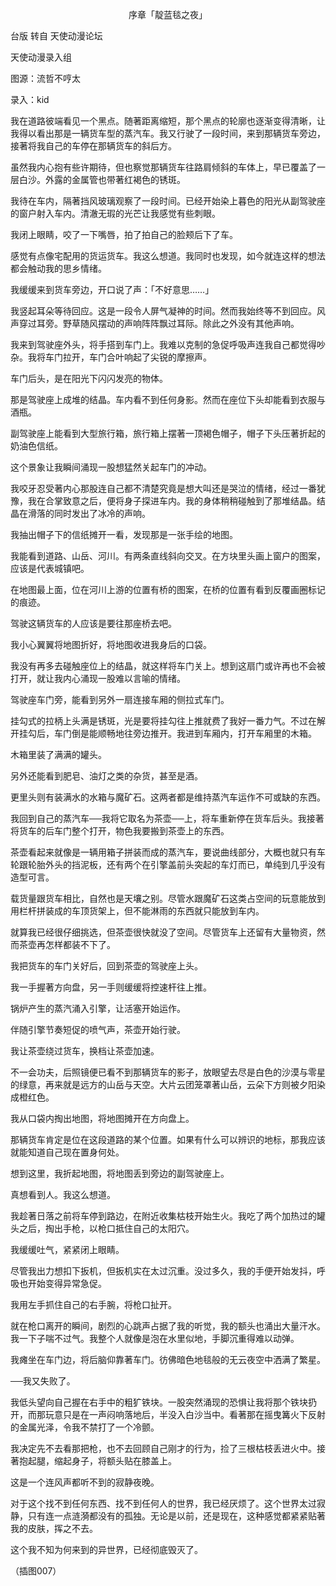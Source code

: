 <p align="center">序章「靛蓝毯之夜」</p>

台版 转自 天使动漫论坛

天使动漫录入组

图源：流哲不哼太

录入：kid

我在道路彼端看见一个黑点。随著距离缩短，那个黑点的轮廓也逐渐变得清晰，让我得以看出那是一辆货车型的蒸汽车。我又行驶了一段时间，来到那辆货车旁边，接著将我自己的车停在那辆货车的斜后方。

虽然我内心抱有些许期待，但也察觉那辆货车往路肩倾斜的车体上，早已覆盖了一层白沙。外露的金属管也带著红褐色的锈斑。

我待在车内，隔著挡风玻璃观察了一段时间。已经开始染上暮色的阳光从副驾驶座的窗户射入车内。清澈无瑕的光芒让我感觉有些刺眼。

我闭上眼睛，咬了一下嘴唇，拍了拍自己的脸颊后下了车。

感觉有点像宅配用的货运货车。我这么想道。我同时也发现，如今就连这样的想法都会触动我的思乡情绪。

我缓缓来到货车旁边，开口说了声：「不好意思……」

我竖起耳朵等待回应。这是一段令人屏气凝神的时间。然而我始终等不到回应。风声穿过耳旁。野草随风摆动的声响阵阵飘过耳际。除此之外没有其他声响。

我来到驾驶座外头，将手搭到车门上。我难以克制的急促呼吸声连我自己都觉得吵杂。我将车门拉开，车门合叶响起了尖锐的摩擦声。

车门后头，是在阳光下闪闪发亮的物体。

那是驾驶座上成堆的结晶。车内看不到任何身影。然而在座位下头却能看到衣服与酒瓶。

副驾驶座上能看到大型旅行箱，旅行箱上摆著一顶褐色帽子，帽子下头压著折起的奶油色信纸。

这个景象让我瞬间涌现一股想猛然关起车门的冲动。

我咬牙忍受著内心那股连自己都不清楚究竟是想大叫还是哭泣的情绪，经过一番犹豫，我在合掌致意之后，便将身子探进车内。我的身体稍稍碰触到了那堆结晶。结晶在滑落的同时发出了冰冷的声响。

我抽出帽子下的信纸摊开一看，发现那是一张手绘的地图。

我能看到道路、山岳、河川。有两条直线斜向交叉。在方块里头画上窗户的图案，应该是代表城镇吧。

在地图最上面，位在河川上游的位置有桥的图案，在桥的位置有看到反覆画圈标记的痕迹。

驾驶这辆货车的人应该是要往那座桥去吧。

我小心翼翼将地图折好，将地图收进我身后的口袋。

我没有再多去碰触座位上的结晶，就这样将车门关上。想到这扇门或许再也不会被打开，就让我内心涌现一股难以言喻的情绪。

驾驶座车门旁，能看到另外一扇连接车厢的侧拉式车门。

挂勾式的拉柄上头满是锈斑，光是要将挂勾往上推就费了我好一番力气。不过在解开挂勾后，车门倒是能顺畅地往旁边推开。我进到车厢内，打开车厢里的木箱。

木箱里装了满满的罐头。

另外还能看到肥皂、油灯之类的杂货，甚至是酒。

更里头则有装满水的水箱与魔矿石。这两者都是维持蒸汽车运作不可或缺的东西。

我回到自己的蒸汽车──我将它取名为茶壶──上，将车重新停在货车后头。我接著将货车的后车门整个打开，物色我要搬到茶壶上的东西。

茶壶看起来就像是一辆用箱子拼装而成的蒸汽车，要说曲线部分，大概也就只有车轮跟轮胎外头的挡泥板，还有两个在引擎盖前头突起的车灯而已，单纯到几乎没有造型可言。

载货量跟货车相比，自然也是天壤之别。尽管水跟魔矿石这类占空间的玩意能放到用栏杆拼装成的车顶货架上，但不能淋雨的东西就只能放到车内。

就算我已经很仔细挑选，但茶壶很快就没了空间。尽管货车上还留有大量物资，然而茶壶再怎样都装不下了。

我把货车的车门关好后，回到茶壶的驾驶座上头。

我一手握著方向盘，另一手则缓缓将控速杆往上推。

锅炉产生的蒸汽涌入引擎，让活塞开始运作。

伴随引擎节奏短促的喷气声，茶壶开始行驶。

我让茶壶绕过货车，换档让茶壶加速。

不一会功夫，后照镜便已看不到那辆货车的影子，放眼望去尽是白色的沙漠与零星的绿意，再来就是远方的山岳与天空。大片云团笼罩著山岳，云朵下方则被夕阳染成橙红色。

我从口袋内掏出地图，将地图摊开在方向盘上。

那辆货车肯定是位在这段道路的某个位置。如果有什么可以辨识的地标，那我应该就能知道自己现在置身何处。

想到这里，我折起地图，将地图丢到旁边的副驾驶座上。

真想看到人。我这么想道。

我趁著日落之前将车停到路边，在附近收集枯枝开始生火。我吃了两个加热过的罐头之后，掏出手枪，以枪口抵住自己的太阳穴。

我缓缓吐气，紧紧闭上眼睛。

尽管我出力想扣下扳机，但扳机实在太过沉重。没过多久，我的手便开始发抖，呼吸也开始变得异常急促。

我用左手抓住自己的右手腕，将枪口扯开。

就在枪口离开的瞬间，剧烈的心跳声占据了我的听觉，我的额头也涌出大量汗水。我一下子喘不过气。我整个人就像是泡在水里似地，手脚沉重得难以动弹。

我瘫坐在车门边，将后脑仰靠著车门。彷佛暗色地毯般的无云夜空中洒满了繁星。

──我又失败了。

我低头望向自己握在右手中的粗犷铁块。一股突然涌现的恐惧让我将那个铁块扔开，而那玩意只是在一声闷响落地后，半没入白沙当中。看著那在摇曳篝火下反射的金属光泽，令我不禁打了一个冷颤。

我决定先不去看那把枪，也不去回顾自己刚才的行为，捡了三根枯枝丢进火中。接著抱起腿，缩起身子，将额头贴在膝盖上。

这是一个连风声都听不到的寂静夜晚。

对于这个找不到任何东西、找不到任何人的世界，我已经厌烦了。这个世界太过寂静，只有连一点涟漪都没有的孤独。无论是以前，还是现在，这种感觉都紧紧贴著我的皮肤，挥之不去。

这个我不知为何来到的异世界，已经彻底毁灭了。

（插图007）


